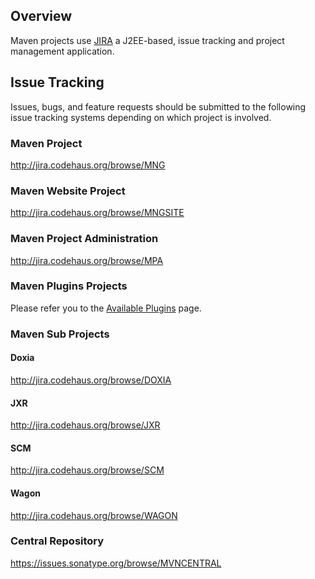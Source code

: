 ## Overview

Maven projects use [JIRA](http://www.atlassian.com/software/jira) a
J2EE-based, issue tracking and project management application.

## Issue Tracking

Issues, bugs, and feature requests should be submitted to the following
issue tracking systems depending on which project is involved.

### Maven Project

<http://jira.codehaus.org/browse/MNG>

### Maven Website Project

<http://jira.codehaus.org/browse/MNGSITE>

### Maven Project Administration

<http://jira.codehaus.org/browse/MPA>

### Maven Plugins Projects

Please refer you to the [Available Plugins](./plugins/index.html) page.

### Maven Sub Projects

#### Doxia

<http://jira.codehaus.org/browse/DOXIA>

#### JXR

<http://jira.codehaus.org/browse/JXR>

#### SCM

<http://jira.codehaus.org/browse/SCM>

#### Wagon

<http://jira.codehaus.org/browse/WAGON>

### Central Repository

<https://issues.sonatype.org/browse/MVNCENTRAL>

